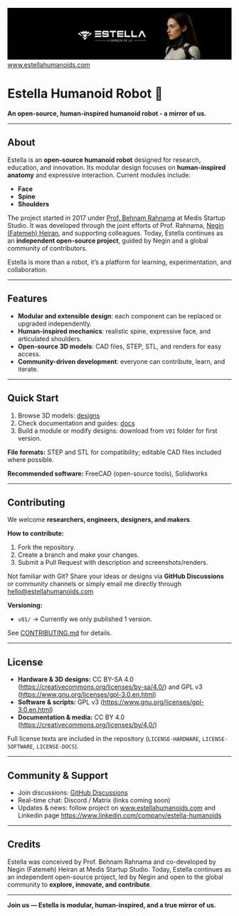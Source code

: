 <!-- Banner image -->
![Estella Banner](docs/banner.png)
www.estellahumanoids.com

# Estella Humanoid Robot 🤖
**An open-source, human-inspired humanoid robot - a mirror of us.**

---

## About
Estella is an **open-source humanoid robot** designed for research, education, and innovation. Its modular design focuses on **human-inspired anatomy** and expressive interaction. Current modules include:

- **Face**
- **Spine**  
- **Shoulders**

The project started in 2017 under [Prof. Behnam Rahnama](www.brahnama.com) at Medis Startup Studio. It was developed through the joint efforts of Prof. Rahnama, [Negin (Fatemeh) Heiran](www.neginheiran.com), and supporting colleagues. Today, Estella continues as an **independent open-source project**, guided by Negin and a global community of contributors.

Estella is more than a robot, it’s a platform for learning, experimentation, and collaboration.

---

## Features
- **Modular and extensible design**: each component can be replaced or upgraded independently.  
- **Human-inspired mechanics**: realistic spine, expressive face, and articulated shoulders.  
- **Open-source 3D models**: CAD files, STEP, STL, and renders for easy access.  
- **Community-driven development**: everyone can contribute, learn, and iterate.

---

## Quick Start
1. Browse 3D models: [designs](#https://github.com/EstellaHumanoids/Humanoid-Robot/blob/main/designs)
2. Check documentation and guides: [docs](#https://github.com/EstellaHumanoids/Humanoid-Robot/blob/main/docs)  
3. Build a module or modify designs: download from `V01` folder for first version.

**File formats:** STEP and STL for compatibility; editable CAD files included where possible.

**Recommended software:** FreeCAD (open-source tools), Solidworks

---

## Contributing
We welcome **researchers, engineers, designers, and makers**.  

**How to contribute:**
1. Fork the repository.  
2. Create a branch and make your changes.  
3. Submit a Pull Request with description and screenshots/renders.  

Not familiar with Git? Share your ideas or designs via **GitHub Discussions** or community channels or simply email me directly through hello@estellahumanoids.com

**Versioning:**  
- `v01/` → Currently we only published 1 version. 

See [CONTRIBUTING.md](#https://github.com/EstellaHumanoids/Humanoid-Robot/blob/main/CONTRIBUTING.md) for details.

---

## License
- **Hardware & 3D designs:** CC BY-SA 4.0 (https://creativecommons.org/licenses/by-sa/4.0/) and GPL v3 (https://www.gnu.org/licenses/gpl-3.0.en.html)
- **Software & scripts:** GPL v3 (https://www.gnu.org/licenses/gpl-3.0.en.html)
- **Documentation & media:** CC BY 4.0 (https://creativecommons.org/licenses/by/4.0/)

Full license texts are included in the repository (`LICENSE-HARDWARE`, `LICENSE-SOFTWARE`, `LICENSE-DOCS`).

---

## Community & Support
- Join discussions: [GitHub Discussions](#)  
- Real-time chat: Discord / Matrix (links coming soon)  
- Updates & news: follow project on www.estellahumanoids.com and Linkedin page https://www.linkedin.com/company/estella-humanoids

---

## Credits
Estella was conceived by Prof. Behnam Rahnama and co-developed by Negin (Fatemeh) Heiran at Medis Startup Studio. Today, Estella continues as an independent open-source project, led by Negin and open to the global community to **explore, innovate, and contribute**.

---

**Join us — Estella is modular, human-inspired, and a true mirror of us.**
